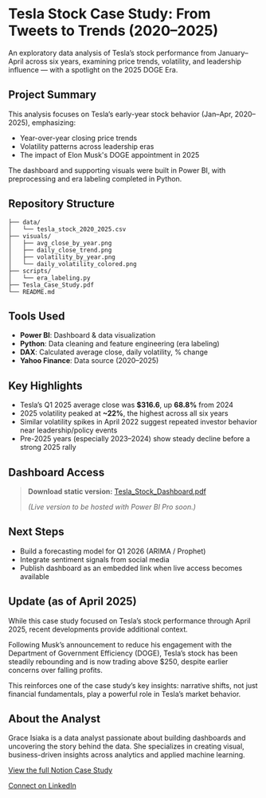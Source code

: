 # Tesla Stock Case Study: From Tweets to Trends (2020–2025)

An exploratory data analysis of Tesla’s stock performance from January–April across six years, examining price trends, volatility, and leadership influence — with a spotlight on the 2025 DOGE Era.


## Project Summary
This analysis focuses on Tesla’s early-year stock behavior (Jan–Apr, 2020–2025), emphasizing:
- Year-over-year closing price trends
- Volatility patterns across leadership eras
- The impact of Elon Musk's DOGE appointment in 2025

The dashboard and supporting visuals were built in Power BI, with preprocessing and era labeling completed in Python.


## Repository Structure
```
├── data/
│   └── tesla_stock_2020_2025.csv
├── visuals/
│   ├── avg_close_by_year.png
│   ├── daily_close_trend.png
│   ├── volatility_by_year.png
│   └── daily_volatility_colored.png
├── scripts/
│   └── era_labeling.py
├── Tesla_Case_Study.pdf
└── README.md
```



## Tools Used
- **Power BI**: Dashboard & data visualization
- **Python**: Data cleaning and feature engineering (era labeling)
- **DAX**: Calculated average close, daily volatility, % change
- **Yahoo Finance**: Data source (2020–2025)



## Key Highlights
- Tesla’s Q1 2025 average close was **$316.6**, up **68.8%** from 2024
- 2025 volatility peaked at **~22%**, the highest across all six years
- Similar volatility spikes in April 2022 suggest repeated investor behavior near leadership/policy events
- Pre-2025 years (especially 2023–2024) show steady decline before a strong 2025 rally



##  Dashboard Access
> **Download static version:** [Tesla_Stock_Dashboard.pdf](https://drive.google.com/file/d/118UptGFgFvudg7zhamyRvD1PrmPlollm/view?usp=sharing)
> 
> *(Live version to be hosted with Power BI Pro soon.)*



## Next Steps
- Build a forecasting model for Q1 2026 (ARIMA / Prophet)
- Integrate sentiment signals from social media
- Publish dashboard as an embedded link when live access becomes available

## Update (as of April 2025)

While this case study focused on Tesla’s stock performance through April 2025, recent developments provide additional context.

Following Musk’s announcement to reduce his engagement with the Department of Government Efficiency (DOGE), Tesla’s stock has been steadily rebounding and is now trading above $250, despite earlier concerns over falling profits.

This reinforces one of the case study’s key insights: narrative shifts, not just financial fundamentals, play a powerful role in Tesla’s market behavior.

##  About the Analyst
Grace Isiaka is a data analyst passionate about building dashboards and uncovering the story behind the data. She specializes in creating visual, business-driven insights across analytics and applied machine learning.

[View the full Notion Case Study](https://www.notion.so/Tesla-Stock-Performance-Case-Study-2020-2025-1e0ace9f2e3a8086a99ee31db17c8df2)  

[Connect on LinkedIn](https://www.linkedin.com/in/grace-isiaka-97002aa8/)

